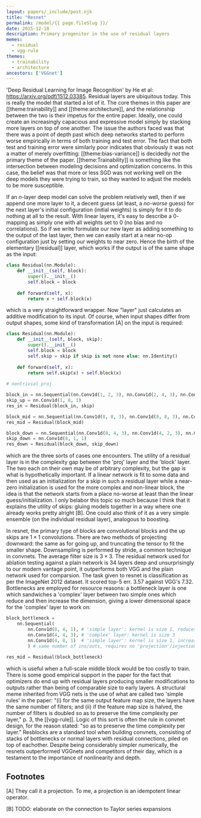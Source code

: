 ```yaml
---
layout: papers/_include/post.njk
title: "Resnet"
permalink: /model/{{ page.fileSlug }}/
date: 2015-12-10
description: Primary progenitor in the use of residual layers
memes:
  - residual
  - vgg-rule
themes:
  - trainability
  - architecture
ancestors: ['VGGnet']
---
```


'Deep Residual Learning for Image Recognition' by He et al: https://arxiv.org/pdf/1512.03385. Residual layers are ubiquitous today. This is really the model that started a lot of it. The core themes in this paper are [[theme:trainability]] and [[theme:architecture]], and the relationship between the two is their impetus for the entire paper. Ideally, one could create an increasingly capacious and expressive model simply by stacking more layers on top of one another. The issue the authors faced was that there was a point of depth past which deep networks started to perform worse empirically in terms of both training and test error. The fact that both test and training error were similarly poor indicates that obviously it was not a matter of merely overfitting: [[theme:bias-variance]] is decidedly *not* the primary theme of the paper. [[theme:Trainability]] is something like the intersection between modeling decisions and optimization concerns. In this case, the belief was that more or less SGD was not working well on the deep models they were trying to train, so they wanted to adjust the models to be more susceptible.

If an $n$-layer deep model can solve the problem relatively well, then if we append one more layer to it, a decent guess (at least, a *no-worse* guess) for the next layer's initial configuration (initial weights) is simply for it to do nothing at all to the result. With linear layers, it's easy to describe a $0$-mapping as simply one with all weights set to $0$ (no bias and no correlations). So if we write formulate our new layer as adding something to the output of the last layer, then we can easily start at a near no-op configuration just by setting our weights to near zero. Hence the birth of the elementary [[residual]] layer, which works if the output is of the same shape as the input:

```python
class Residual(nn.Module):
	def __init__(self, block):
		super().__init__()
		self.block = block
	
	def forward(self, x):
		return x + self.block(x)
```

which is a very straightforward wrapper. Now "layer" just calculates an additive modification to its input. Of course, when input shapes differ from output shapes, some kind of transformation [A] on the input is required:

```python
class Residual(nn.Module):
	def __init__(self, block, skip):
		super().__init__()
		self.block = block
		self.skip = skip if skip is not none else: nn.Identity()
	
	def forward(self, x):
		return self.skip(x) + self.block(x)
		
# nontrivial proj

block_in = nn.Sequential(nn.Conv1d(1, 2, 3), nn.Conv1d(2, 4, 3), nn.Conv1d(4, 8, 3)) # the output has eight channels, the input has one channel
skip_up = nn.Conv1d(1, 8, 1) 
res_in = Residual(block_in, skip)

block_mid = nn.Sequential(nn.Conv1d(8, 8, 3), nn.Conv1d(8, 8, 3), nn.Conv1d(8, 8, 3)) # same number of ins/outs, requires no 'projection'/injection
res_mid = Residual(block_mid)

block_down = nn.Sequential(nn.Conv1d(8, 4, 3), nn.Conv1d(4, 2, 3), nn.Conv1d(2, 1, 3)) # less outs than ins, 'projection' required
skip_down = nn.Conv1d(8, 1, 1)
res_down = Residual(block_down, skip_down)
```

which are the three sorts of cases one encounters. The utility of a residual layer is in the complexity gap between the 'proj' layer and the 'block' layer. The two each on their own may be of arbitrary complexity, but the gap is what is hypothetically important. If a linear network is fit to some data and then used as an initialization for a skip in such a residual layer while a near-zero initialization is used for the more complex and non-linear block, the idea is that the network starts from a place no-worse at least than the linear guess/initialization. I only belabor this topic so much because I think that it explains the utility of skips: gluing models together in a way where one already works pretty alright [B]. One could also think of it as a very simple ensemble (on the individual residual layer), analogous to boosting.

In resnet, the primary type of blocks are convolutional blocks and the up skips are $1 \times 1$ convolutions. There are two methods of projecting downward: the same as for going up, and truncating the tensor to fit the smaller shape. Downsampling is performed by stride, a common technique in convnets. The average filter size is $3 \times 3$. The residual network used for ablation testing against a plain network is $34$ layers deep and unsurprisingly to our modern vantage point, it outperforms both VGG and the plain network used for comparsion. The task given to resnet is classification as per the ImageNet 2012 dataset. It scored top-$5$ err. 3.57 against VGG's $7.32$. Bottlenecks are employed for resource reasons: a bottleneck layer is one which sandwiches a 'complex' layer between two simple ones which reduce and then increase the dimension, giving a lower dimensional space for the 'complex' layer to work on:

```python
block_bottleneck = 
	nn.Sequential(
		nn.Conv1d(8, 4, 1), # 'simple layer': kernel is size 1, reduces dim
		nn.Conv1d(4, 4, 3), # 'complex' layer: kernel is size 3
		nn.Conv1d(4, 8, 1)  # 'simple layer': kernel is size 1, increases dim
		) # same number of ins/outs, requires no 'projection'/injection
		
res_mid = Residual(block_bottleneck)
```

which is useful when a full-scale middle block would be too costly to train. There is some good empirical support in the paper for the fact that optimizers do end up with residual layers producing smaller modifications to outputs rather than being of comparable size to early layers. A structural meme inherited from VGG nets is the use of what are called two 'simple rules' in the paper: "(i) for the same output feature map size, the layers have the same number of filters; and (ii) if the feature map size is halved, the number of filters is doubled so as to preserve the time complexity per layer," p. 3, the [[vgg-rule]]. Logic of this sort is often the rule in convnet design, for the reason stated: "so as to preserve the time complexity per layer." Resblocks are a standard tool when building convnets, consisting of stacks of bottlenecks or normal layers with residual connections, piled on top of eachother. Despite being considerably simpler numerically, the resnets outperformed VGGnets and competitors of their day, which is a testament to the importance of nonlinearity and depth. 

## Footnotes

[A] They call it a projection. To me, a projection is an idempotent linear operator. 

[B] TODO: elaborate on the connection to Taylor series expansions
